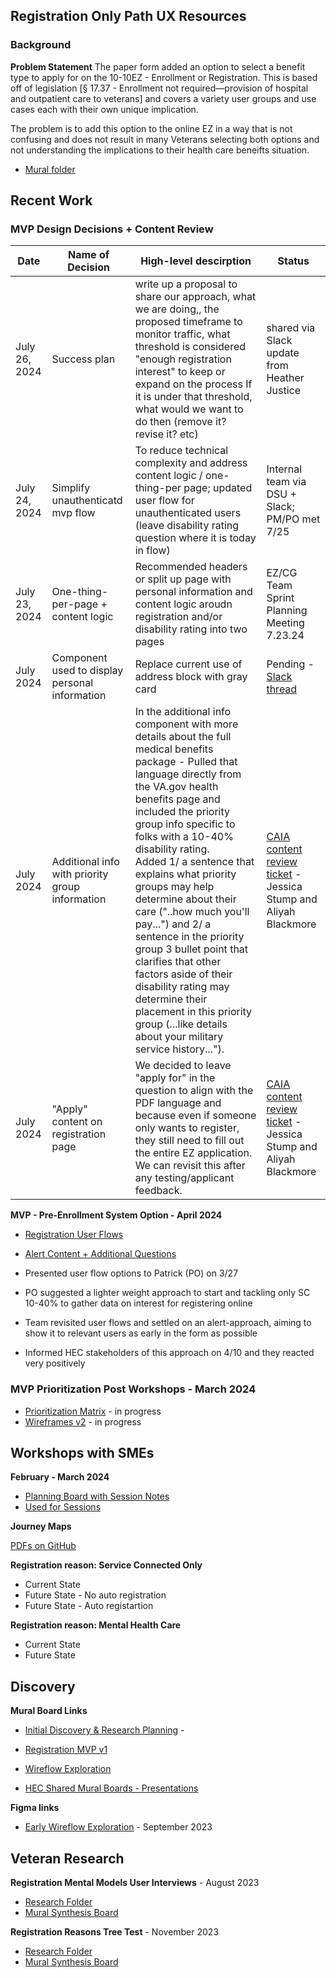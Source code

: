 ## Registration Only Path UX Resources


### Background
**Problem Statement** 
The paper form added an option to select a benefit type to apply for on the 10-10EZ - Enrollment or Registration. This is based off of legislation [§ 17.37 - Enrollment not required—provision of hospital and outpatient care to veterans] and covers a variety user groups and use cases each with their own unique implication. 

The problem is to add this option to the online EZ in a way that is not confusing and does not result in many Veterans selecting both options and not understanding the implications to their health care beneifts situation. 


- [Mural folder](https://app.mural.co/t/departmentofveteransaffairs9999/r/1670613238628?folderUuid=eb1cd9df-3cca-4008-9d32-29c42520a4ba)

## Recent Work



### MVP Design Decisions + Content Review
| Date | Name of Decision | High-level descirption | Status |
|------|-------------------------|-----------|---|
|  July 26, 2024    |      Success plan                  |      write up a proposal to share our approach, what we are doing,, the proposed timeframe to monitor traffic, what threshold is considered "enough registration interest" to keep or expand on the process If it is under that threshold, what would we want to do then (remove it? revise it? etc)     | shared via Slack update from Heather Justice | 
|  July 24, 2024    |      Simplify unauthenticatd mvp flow                   |      To reduce technical complexity and address content logic / one-thing-per page; updated user flow for unauthenticated users (leave disability rating question where it is today in flow)     | Internal team via DSU + Slack; PM/PO met 7/25 | 
|  July 23, 2024    |  One-thing-per-page + content logic                      |     Recommended headers or split up page with personal information and content logic aroudn registration and/or disability rating into two pages      | EZ/CG Team Sprint Planning Meeting 7.23.24 |
|  July 2024    |    Component used to display personal information                     |     Replace current use of address block with gray card      | Pending - [Slack thread](https://dsva.slack.com/archives/C01DBGX4P45/p1721745150002349?thread_ts=1719868094.635789&cid=C01DBGX4P45) |
|   July 2024   |      Additional info with priority group information                   |   In the additional info component with more details about the full medical benefits package -  Pulled that language directly from the VA.gov health benefits page and included the priority group info specific to folks with a 10-40% disability rating. Added 1/ a sentence that explains what priority groups may help determine about their care ("..how much you'll pay...") and 2/ a sentence in the priority group 3 bullet point that clarifies that other factors aside of their disability rating may determine their placement in this priority group (...like details about your military service history...").        | [CAIA content review ticket](https://github.com/department-of-veterans-affairs/va.gov-team/issues/67133#issuecomment-2243814710) - Jessica Stump and Aliyah Blackmore |
| July 2024 |  "Apply" content on registration page | We decided to leave "apply for" in the question to align with the PDF language and because even if someone only wants to register, they still need to fill out the entire EZ application. We can revisit this after any testing/applicant feedback. | [CAIA content review ticket](https://github.com/department-of-veterans-affairs/va.gov-team/issues/67133#issuecomment-2243814710) - Jessica Stump and Aliyah Blackmore |





**MVP - Pre-Enrollment System Option - April 2024**
- [Registration User Flows](https://app.mural.co/t/departmentofveteransaffairs9999/m/departmentofveteransaffairs9999/1711487582087/34c3dab41845b8a2ca33afa97e05671703ca8395?sender=uadf1ed7fe7c76f0914967329)
- [Alert Content + Additional Questions](https://www.figma.com/file/UljiHam46o5DItC5iDgmPd/10-10EZ?type=design&node-id=3025-106249&mode=design&t=L5TgC5z1rWG3Hpqd-0)

- Presented user flow options to Patrick (PO) on 3/27
- PO suggested a lighter weight approach to start and tackling only SC 10-40% to gather data on interest for registering online
- Team revisited user flows and settled on an alert-approach, aiming to show it to relevant users as early in the form as possible
- Informed HEC stakeholders of this approach on 4/10 and they reacted very positively


### MVP Prioritization Post Workshops - March 2024

- [Prioritization Matrix](https://app.mural.co/t/departmentofveteransaffairs9999/m/departmentofveteransaffairs9999/1710355314983/31aebd05b2ad4aef0b3e3abb04e9b1886c1f4cff?sender=uadf1ed7fe7c76f0914967329) - in progress
- [Wireframes v2](https://www.figma.com/file/UljiHam46o5DItC5iDgmPd/10-10EZ?type=design&node-id=86-36817&mode=design&t=iUWqKCLTMPFMYn84-0) -  in progress


## Workshops with SMEs 

**February - March 2024**
- [Planning Board with Session Notes](https://app.mural.co/t/departmentofveteransaffairs9999/m/departmentofveteransaffairs9999/1702079427539/3151e3fa9a7eed55d21d5e39cb981938c5d2484a?sender=uadf1ed7fe7c76f0914967329)
- [Used for Sessions](https://app.mural.co/t/departmentofveteransaffairs9999/m/departmentofveteransaffairs9999/1706634261021/f1e1dafb24abcea144cc5e539f26011254c04d8c?sender=uadf1ed7fe7c76f0914967329)

**Journey Maps**

[PDFs on GitHub](https://github.com/department-of-veterans-affairs/va.gov-team/tree/master/products/health-care/application/va-application/Registration/ux/journey-maps)

**Registration reason: Service Connected Only**
- Current State
- Future State - No auto registration
- Future State - Auto registartion

**Registration reason: Mental Health Care**
- Current State
- Future State

  

## Discovery
**Mural Board Links**
- [Initial Discovery & Research Planning](https://app.mural.co/t/departmentofveteransaffairs9999/m/departmentofveteransaffairs9999/1684348883203/49fc4ff1bf31f3cabe200663708c1002645b447f?sender=uadf1ed7fe7c76f0914967329) - 
- [Registration MVP v1](https://app.mural.co/t/departmentofveteransaffairs9999/m/departmentofveteransaffairs9999/1697236808091/d46ade25165c13764b7f8334ade21f20eed61038?sender=uadf1ed7fe7c76f0914967329)
- [Wireflow Exploration](https://app.mural.co/t/departmentofveteransaffairs9999/m/departmentofveteransaffairs9999/1696891719955/7e17ac86124fb9dcc6322be634ccdc4e8eb00a0a?sender=uadf1ed7fe7c76f0914967329)

  
- [HEC Shared Mural Boards - Presentations](https://app.mural.co/t/departmentofveteransaffairs9999/r/1670613238628?folderUuid=eb1cd9df-3cca-4008-9d32-29c42520a4ba)


**Figma links**
- [Early Wireflow Exploration](https://www.figma.com/file/UljiHam46o5DItC5iDgmPd/10-10EZ?type=design&node-id=0-27736&mode=design&t=QtvOjr8hfc7qYLrl-0) - September 2023 
  

## Veteran Research

**Registration Mental Models User Interviews** - August 2023
- [Research Folder](https://github.com/department-of-veterans-affairs/va.gov-team/tree/master/products/health-care/application/va-application/research/2023-06-Registration%20flow%20exploration)
- [Mural Synthesis Board](https://app.mural.co/t/departmentofveteransaffairs9999/m/departmentofveteransaffairs9999/1694534503317/64631db1993138149052aa6f858d17e1aab57f5a?sender=uadf1ed7fe7c76f0914967329)

**Registration Reasons Tree Test** - November 2023
- [Research Folder](https://github.com/department-of-veterans-affairs/va.gov-team/tree/master/products/health-care/application/va-application/research/2023-11-Registration%20Reasons%20Tree%20Test)
- [Mural Synthesis Board](https://app.mural.co/t/departmentofveteransaffairs9999/m/departmentofveteransaffairs9999/1700003975101/6149b2a464425891624dd5bd0508b70164fa0920?sender=uadf1ed7fe7c76f0914967329)




